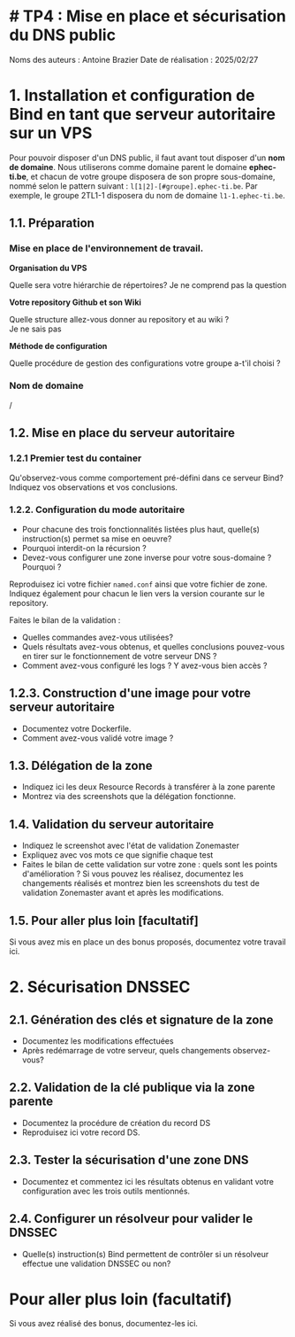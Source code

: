 # # TP4 : Mise en place et sécurisation du DNS public


Noms des auteurs :   Antoine Brazier
Date de réalisation : 2025/02/27

# 1. Installation et configuration de Bind en tant que serveur autoritaire sur un VPS

Pour pouvoir disposer d'un DNS public, il faut avant tout disposer d'un **nom de domaine**.  Nous utiliserons comme domaine parent le domaine **ephec-ti.be**, et chacun de votre groupe disposera de son propre sous-domaine, nommé selon le pattern suivant : ```l[1|2]-[#groupe].ephec-ti.be```. Par exemple, le groupe 2TL1-1 disposera du nom de domaine ```l1-1.ephec-ti.be```.     
## 1.1. Préparation

### Mise en place de l'environnement de travail.  

**Organisation du VPS**

Quelle sera votre hiérarchie de répertoires?
Je ne comprend pas la question

**Votre repository Github et son Wiki**

Quelle structure allez-vous donner au repository et au wiki ?  
Je ne sais pas

**Méthode de configuration**

Quelle procédure de gestion des configurations votre groupe a-t'il choisi ? 
### Nom de domaine 

/ 
## 1.2. Mise en place du serveur autoritaire

### 1.2.1 Premier test du container

Qu'observez-vous comme comportement pré-défini dans ce serveur Bind?  Indiquez vos observations et vos conclusions.  
### 1.2.2. Configuration du mode autoritaire 

- Pour chacune des trois fonctionnalités listées plus haut, quelle(s) instruction(s) permet sa mise en oeuvre? 
- Pourquoi interdit-on la récursion ? 
- Devez-vous configurer une zone inverse pour votre sous-domaine ?  Pourquoi ?  


Reproduisez ici votre fichier ```named.conf``` ainsi que votre fichier de zone.  Indiquez également pour chacun le lien vers la version courante sur le repository.  

Faites le bilan de la validation : 
- Quelles commandes avez-vous utilisées? 
- Quels résultats avez-vous obtenus, et quelles conclusions pouvez-vous en tirer sur le fonctionnement de votre serveur DNS ?  
- Comment avez-vous configuré les logs ? Y avez-vous bien accès ? 
## 1.2.3. Construction d'une image pour votre serveur autoritaire

- Documentez votre Dockerfile. 
- Comment avez-vous validé votre image ? 
## 1.3. Délégation de la zone

- Indiquez ici les deux Resource Records à transférer à la zone parente
- Montrez via des screenshots que la délégation fonctionne.  

## 1.4. Validation du serveur autoritaire

- Indiquez le screenshot avec l'état de validation Zonemaster
- Expliquez avec vos mots ce que signifie chaque test
- Faites le bilan de cette validation sur votre zone : quels sont les points d'amélioration ?  Si vous pouvez les réalisez, documentez les changements réalisés et montrez bien les screenshots du test de validation Zonemaster avant et après les modifications. 

## 1.5. Pour aller plus loin [facultatif]

Si vous avez mis en place un des bonus proposés, documentez votre travail ici. 
# 2.  Sécurisation DNSSEC

## 2.1. Génération des clés et signature de la zone

- Documentez les modifications effectuées
- Après redémarrage de votre serveur, quels changements observez-vous? 
## 2.2. Validation de la clé publique via la zone parente

- Documentez la procédure de création du record DS
- Reproduisez ici votre record DS. 

## 2.3. Tester la sécurisation d'une zone DNS

 - Documentez et commentez ici les résultats obtenus en validant votre configuration avec les trois outils mentionnés. 
## 2.4. Configurer un résolveur pour valider le DNSSEC

- Quelle(s) instruction(s) Bind permettent de contrôler si un résolveur effectue une validation DNSSEC ou non?  

# Pour aller plus loin (facultatif)

Si vous avez réalisé des bonus, documentez-les ici.  




